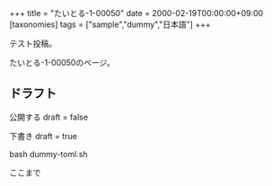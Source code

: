 +++
title = "たいとる-1-00050"
date = 2000-02-19T00:00:00+09:00
[taxonomies]
tags = ["sample","dummy","日本語"]
+++

テスト投稿。

たいとる-1-00050のページ。


## ドラフト

公開する
draft = false

下書き
draft = true

bash dummy-toml.sh

ここまで
